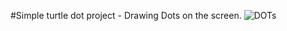 #Simple turtle dot project - Drawing Dots on the screen.
![DOTs](https://user-images.githubusercontent.com/36127590/119399376-1b7c7b00-bcd9-11eb-91ec-0d64af5d016d.gif)
